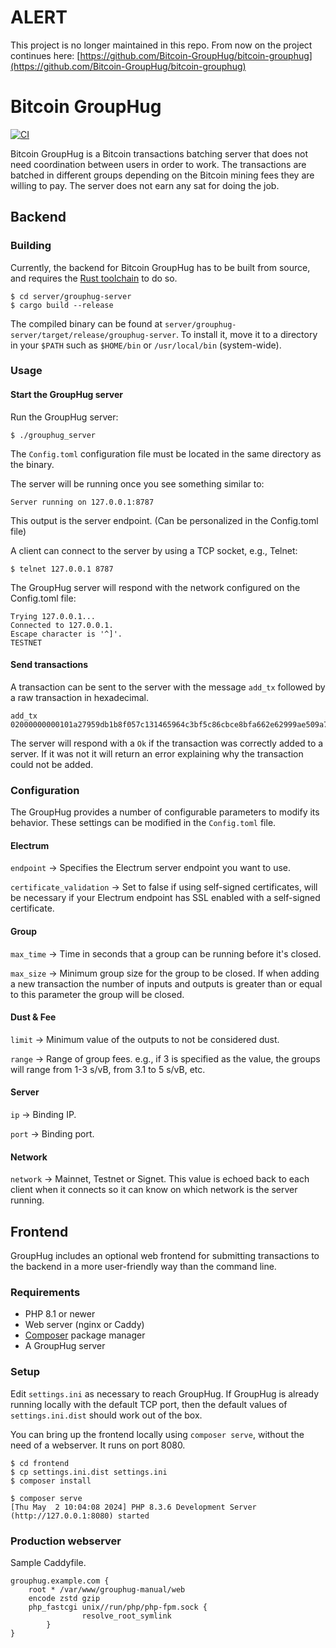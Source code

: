 
# ALERT
This project is no longer maintained in this repo. From now on the project continues here: [https://github.com/Bitcoin-GroupHug/bitcoin-grouphug](https://github.com/Bitcoin-GroupHug/bitcoin-grouphug)

# Bitcoin GroupHug

[![CI](https://github.com/polespinasa/bitcoin-grouphug/actions/workflows/ci.yml/badge.svg)](https://github.com/polespinasa/bitcoin-grouphug/actions/workflows/ci.yml)

Bitcoin GroupHug is a Bitcoin transactions batching server that does not need coordination between users in order to work.
The transactions are batched in different groups depending on the Bitcoin mining fees they are willing to pay.
The server does not earn any sat for doing the job.

## Backend

### Building

Currently, the backend for Bitcoin GroupHug has to be built from source, and requires the [Rust toolchain](https://rustup.rs/) to do so.

```shell
$ cd server/grouphug-server
$ cargo build --release
```

The compiled binary can be found at `server/grouphug-server/target/release/grouphug-server`.
To install it, move it to a directory in your `$PATH` such as `$HOME/bin` or `/usr/local/bin` (system-wide).

### Usage

#### Start the GroupHug server

Run the GroupHug server:

    $ ./grouphug_server

The `Config.toml` configuration file must be located in the same directory as the binary.

The server will be running once you see something similar to:

    Server running on 127.0.0.1:8787

This output is the server endpoint. (Can be personalized in the Config.toml file)

A client can connect to the server by using a TCP socket, e.g., Telnet:

    $ telnet 127.0.0.1 8787

The GroupHug server will respond with the network configured on the Config.toml file:

    Trying 127.0.0.1...
    Connected to 127.0.0.1.
    Escape character is '^]'.
    TESTNET


#### Send transactions

A transaction can be sent to the server with the message `add_tx` followed by a raw transaction in hexadecimal.

    add_tx 02000000000101a27959db1b8f057c131465964c3bf5c86cbce8bfa662e62999ae509a7688758b0100000000fdffffff01ddd2f50500000000160014887c4f5e76046e8224113a568b1f7f14945e2d230247304402207945e74b3b9b3bb95fe4440764c7e82dd633ed135bddadc8bed24e4f2f94e65e02202b639a02135fb2cd0f9a5908454caa21b24f02462e7149f805dfe0b9612788af8321024ca581679054b55c9819988af8a990fdf44d5f171ec5bc2203dd90ad33a80da500000000

The server will respond with a `Ok` if the transaction was correctly added to a server. If it was not it will return an error explaining why the transaction could not be added.


### Configuration

The GroupHug provides a number of configurable parameters to modify its behavior. These settings can be modified in the `Config.toml` file.

#### Electrum
`endpoint` -> Specifies the Electrum server endpoint you want to use.

`certificate_validation` -> Set to false if using self-signed certificates, will be necessary if your Electrum endpoint has SSL enabled with a self-signed certificate.

#### Group
`max_time` -> Time in seconds that a group can be running before it's closed.

`max_size` -> Minimum group size for the group to be closed. If when adding a new transaction the number of inputs and outputs is greater than or equal to this parameter the group will be closed.


#### Dust & Fee
`limit` -> Minimum value of the outputs to not be considered dust.

`range` -> Range of group fees. e.g., if 3 is specified as the value, the groups will range from 1-3 s/vB, from 3.1 to 5 s/vB, etc.

#### Server
`ip` -> Binding IP.

`port` -> Binding port.

#### Network
`network` -> Mainnet, Testnet or Signet. This value is echoed back to each client when it connects so it can know on which network is the server running.


## Frontend

GroupHug includes an optional web frontend for submitting transactions to the backend in a more user-friendly way than the command line.

### Requirements

* PHP 8.1 or newer
* Web server (nginx or Caddy)
* [Composer](https://getcomposer.org/) package manager
* A GroupHug server

### Setup

Edit `settings.ini` as necessary to reach GroupHug.
If GroupHug is already running locally with the default TCP port, then the default values of `settings.ini.dist` should work out of the box.

You can bring up the frontend locally using `composer serve`, without the need of a webserver.
It runs on port 8080.

```shell
$ cd frontend
$ cp settings.ini.dist settings.ini
$ composer install

$ composer serve
[Thu May  2 10:04:08 2024] PHP 8.3.6 Development Server (http://127.0.0.1:8080) started
```

### Production webserver

Sample Caddyfile.

```
grouphug.example.com {
    root * /var/www/grouphug-manual/web
    encode zstd gzip
    php_fastcgi unix//run/php/php-fpm.sock {
                resolve_root_symlink
        }
}
```
